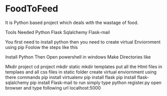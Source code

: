 # FoodToFeed
It is Python based project which deals with the wastage of food.

Tools Needed
Python
Flask
Sqlalchemy
Flask-mail

You first need to install python
then you need to create virtual Enviornment using pip
Foolow the steps like this

Install Python
Then Open powershell in windows
Make Directories like

Mkdir project
cd project
mkdir static
mkdir templates
put all the Html files in templaes and all css files in static folder
create virtual enviornment using there commands
pip install virtualenv
pip install flask
pip install flask-sqlalchemy
pip install Flask-mail
to run simply type python register.py
open browser and type following url localhost:5000



